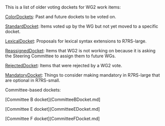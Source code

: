 This is a list of older voting dockets for WG2 work items:

[ColorDockets](ColorDockets.md):
Past and future dockets to be voted on.

[StandardDocket](StandardDocket.md):
Items voted up by the WG but not yet moved to a specific docket.

[LexicalDocket](LexicalDocket.md):
Proposals for lexical syntax extensions to R7RS-large.

[ReassignedDocket](ReassignedDocket.md):
Items that WG2 is not working on because it is asking the Steering Committee to assign them to future WGs.

[RejectedDocket](RejectedDocket.md):
Items that were rejected by a WG2 vote.

[MandatoryDocket](MandatoryDocket.md):
Things to consider making mandatory in R7RS-large that are optional in R7RS-small.

Committee-based dockets:

[Committee B docket](CommitteeBDocket.md]

[Committee E docket](CommitteeEDocket.md]

[Committee F docket](CommitteeFDocket.md]

